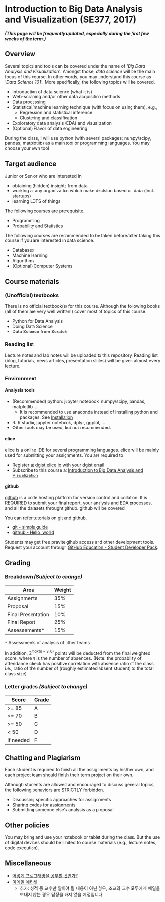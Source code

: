 # Introduction to Big Data Analysis and Visualization (SE377, 2017)

**_(This page will be frequently updated, especially during the first few weeks of the term.)_**

## Overview

Several topics and tools can be covered under the name of _'Big Data Analysis and Visualization'_. Amongst those, _data science_ will be the main focus of this course. In other words, you may understand this course as _'Data Science 101'_. More specifically, the following topics will be covered.

- Introduction of data science (what it is)
- Web-scraping and/or other data acquisition methods
- Data processing
- Statistical/machine learning technique (with focus on using them), e.g.,
  - Regression and statistical inference
  - Clustering and classification
- Exploratory data analysis (EDA) and visualization
- (Optional) Flavor of data engineering

During the class, I will use python (with several packages; numpy/scipy, pandas, matplotlib) as a main tool or programming languages. You may choose your own tool

## Target audience

Junior or Senior who are interested in
- obtaining (hidden) insights from data
- working at any organization which make decision based on data (incl. startups)
- learning LOTS of things

The following courses are prerequisite.
- Programming
- Probability and Statistics

The following courses are recommended to be taken before/after taking this course if you are interested in data science.
- Databases
- Machine learning
- Algorithms
- (Optional) Computer Systems

## Course materials

### (Unofficial) textbooks

There is no official textbook(s) for this course. Although the following books (all of them are very well written!) cover most of topics of this course.

- Python for Data Analysis
- Doing Data Science
- Data Science from Scratch

### Reading list

Lecture notes and lab notes will be uploaded to this repository. Reading list (blog, tutorials, news articles, presentation slides) will be given almost every lecture.

### Environment

#### Analysis tools

- (Recommended) python: jupyter notebook, numpy/scipy, pandas, matplotlib, ...
  - It is recommended to use anaconda instead of installing python and packages. See [Installation](https://docs.continuum.io/anaconda/install/)
- R: R studio, jupyter notebook, dplyr, ggplot, ...
- Other tools may be used, but not recommended.

#### elice

elice is a online IDE for several programming languages. elice will be mainly used for submitting your assignments. You are required to
- Register at [dgist.elice.io](https://dgist.elice.io/) with your dgist email
- Subscribe to this course at [Introduction to Big Data Analysis and Visualization](https://dgist.elice.io/courses/206/)

#### github

[github](https://github.com/) is a code hosting platform for version control and collation. It is REQUIRED to submit your final report, your analysis and EDA processes, and all the datasets throught github. github will be covered

You can refer tutorials on git and github.
- [git - simple guide](https://rogerdudler.github.io/git-guide/index.html)
- [github - Hello, world](https://guides.github.com/activities/hello-world/)

Students may get free pravite gihub access and other development tools. Request your account through [GitHub Education - Student Developer Pack](https://education.github.com/pack).

## Grading

### Breakdown _(Subject to change)_

| Area                | Weight |
|---------------------|--------|
| Assignments         |   35%  |
| Proposal            |   15%  |
| Final Presentation  |   10%  |
| Final Report        |   25%  |
| Assessements*       |   15%  |

`*` Assessments of analysis of other teams

In addition, $2^{max(n - 3, 0)}$ points will be deducted from the final weighted score, where $n$ is the number of absences. (Note: the probability of attendance check has positive correlation with absence ratio of the class, i.e., ratio of the number of (roughly estimated absent student) to the total class size)

### Letter grades _(Subject to change)_

| Score | Grade |
|-------|-------|
| >= 85 |   A   |
| >= 70 |   B   |
| >= 50 |   C   |
|  < 50 |   D   |
| if needed | F |

## Chatting and Plagiarism

Each student is required to finish all the assignments by his/her own, and each project team should finish their term project on their own.

Although students are allowed and encouraged to discuss general topics, the following behaviors are STRICTLY forbidden.
- Discussing specific approaches for assignments
- Sharing codes for assignments
- Submitting someone else's analysis as a proposal

## Other policies

You may bring and use your notebook or tablet during the class. But the use of digital devices should be limited to course materials (e.g., lecture notes, code execution).

## Miscellaneous
- [어떻게 프로그래밍을 공부할 것인가?](https://paper.dropbox.com/doc/UFXkqqqwYBWfpDmigP0WE)
- [이메일 에티켓](https://code.dgist.ac.kr/wiki/이메일-에티켓)
  - 추가: 성적 등 교수만 알아야 될 내용이 아닌 경우, 조교와 교수 모두에게 메일을 보내지 않는 경우 답장을 하지 않을 예정입니다
